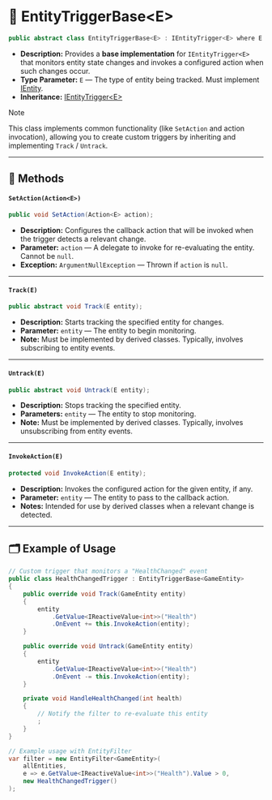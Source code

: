 # 🧩 EntityTriggerBase\<E>

```csharp
public abstract class EntityTriggerBase<E> : IEntityTrigger<E> where E : IEntity
```

- **Description:** Provides a **base implementation** for `IEntityTrigger<E>` that monitors entity state changes and
  invokes a configured action when such changes occur.
- **Type Parameter:** `E` — The type of entity being tracked. Must implement [IEntity](../Entities/IEntity.md).
- **Inheritance:** [IEntityTrigger\<E>](IEntityTrigger%601.md)

> [!NOTE]  
> This class implements common functionality (like `SetAction` and action invocation), allowing you to create custom
> triggers by inheriting and implementing `Track` / `Untrack`.

---

## 🏹 Methods

#### `SetAction(Action<E>)`

```csharp
public void SetAction(Action<E> action);
```

- **Description:** Configures the callback action that will be invoked when the trigger detects a relevant change.
- **Parameter:** `action` — A delegate to invoke for re-evaluating the entity. Cannot be `null`.
- **Exception:** `ArgumentNullException` — Thrown if `action` is `null`.

---

#### `Track(E)`

```csharp
public abstract void Track(E entity);
```

- **Description:** Starts tracking the specified entity for changes.
- **Parameter:** `entity` — The entity to begin monitoring.
- **Note:** Must be implemented by derived classes. Typically, involves subscribing to entity events.

---

#### `Untrack(E)`

```csharp
public abstract void Untrack(E entity);
```

- **Description:** Stops tracking the specified entity.
- **Parameters:** `entity` — The entity to stop monitoring.
- **Note:** Must be implemented by derived classes. Typically, involves unsubscribing from entity events.

---

#### `InvokeAction(E)`

```csharp
protected void InvokeAction(E entity);
```

- **Description:** Invokes the configured action for the given entity, if any.
- **Parameter:** `entity` — The entity to pass to the callback action.
- **Notes:** Intended for use by derived classes when a relevant change is detected.

---

## 🗂 Example of Usage

```csharp
// Custom trigger that monitors a "HealthChanged" event
public class HealthChangedTrigger : EntityTriggerBase<GameEntity>
{
    public override void Track(GameEntity entity)
    {
        entity
            .GetValue<IReactiveValue<int>>("Health")
            .OnEvent += this.InvokeAction(entity);
    }

    public override void Untrack(GameEntity entity)
    {
        entity
            .GetValue<IReactiveValue<int>>("Health")
            .OnEvent -= this.InvokeAction(entity);
    }

    private void HandleHealthChanged(int health)
    {
        // Notify the filter to re-evaluate this entity
        ;
    }
}
```

```csharp
// Example usage with EntityFilter
var filter = new EntityFilter<GameEntity>(
    allEntities,
    e => e.GetValue<IReactiveValue<int>>("Health").Value > 0,
    new HealthChangedTrigger()
);
```